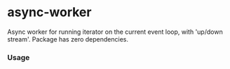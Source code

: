 # async-worker
Async worker for running iterator on the current event loop, with 'up/down stream'. Package has zero dependencies.

### Usage

```js:./example.js
```

<!-- MARKDOWN-AUTO-DOCS:START (CODE:src=./example.js) -->
<!-- MARKDOWN-AUTO-DOCS:END -->